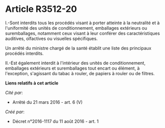 # Article R3512-20

I.-Sont interdits tous les procédés visant à porter atteinte à la neutralité et à l'uniformité des unités de conditionnement,
emballages extérieurs ou suremballages, notamment ceux visant à leur conférer des caractéristiques auditives, olfactives ou
visuelles spécifiques. 

Un arrêté du ministre chargé de la santé établit une liste des principaux procédés interdits. 

II.-Est également interdit à l'intérieur des unités de conditionnement, emballages extérieurs et suremballages tout encart ou
élément, à l'exception, s'agissant du tabac à rouler, de papiers à rouler ou de filtres.

**Liens relatifs à cet article**

_Cité par_:

  - Arrêté du 21 mars 2016 - art. 6 (V)

_Créé par_:

  - Décret n°2016-1117 du 11 août 2016 - art. 1
